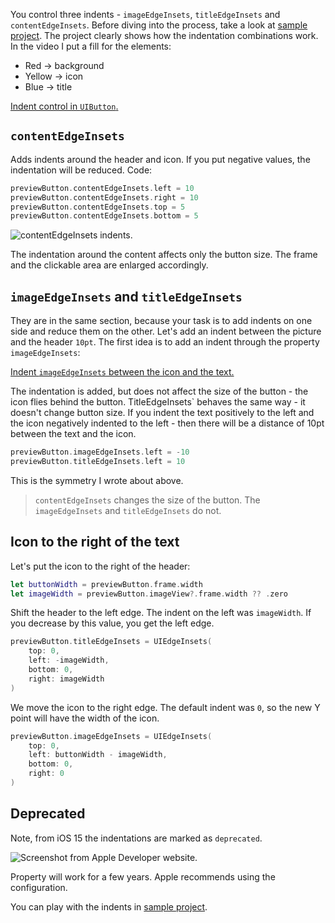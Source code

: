 You control three indents - `imageEdgeInsets`, `titleEdgeInsets` and `contentEdgeInsets`. Before diving into the process, take a look at [sample project](https://cdn.sparrowcode.io/tutorials/edge-insets-uibutton/example-project.zip). The project clearly shows how the indentation combinations work. In the video I put a fill for the elements:
- Red -> background
- Yellow -> icon
- Blue -> title

[Indent control in `UIButton`.](https://cdn.sparrowcode.io/tutorials/edge-insets-uibutton/edge-insets-uibutton-example-preview.mov)

## `contentEdgeInsets`

Adds indents around the header and icon. If you put negative values, the indentation will be reduced. Code:

```swift
previewButton.contentEdgeInsets.left = 10
previewButton.contentEdgeInsets.right = 10
previewButton.contentEdgeInsets.top = 5
previewButton.contentEdgeInsets.bottom = 5
```

![`contentEdgeInsets` indents.](https://cdn.sparrowcode.io/tutorials/edge-insets-uibutton/content-edge-insets.png)

The indentation around the content affects only the button size. The frame and the clickable area are enlarged accordingly.

## `imageEdgeInsets` and `titleEdgeInsets`

They are in the same section, because your task is to add indents on one side and reduce them on the other. Let's add an indent between the picture and the header `10pt`. The first idea is to add an indent through the property `imageEdgeInsets`:

[Indent `imageEdgeInsets` between the icon and the text.](https://cdn.sparrowcode.io/tutorials/edge-insets-uibutton/image-edge-insets-space-icon-title.mov)

The indentation is added, but does not affect the size of the button - the icon flies behind the button. TitleEdgeInsets` behaves the same way - it doesn't change button size. If you indent the text positively to the left and the icon negatively indented to the left - then there will be a distance of 10pt between the text and the icon.

```swift
previewButton.imageEdgeInsets.left = -10
previewButton.titleEdgeInsets.left = 10
```

This is the symmetry I wrote about above.

> `contentEdgeInsets` changes the size of the button. The `imageEdgeInsets` and `titleEdgeInsets` do not. 

## Icon to the right of the text

Let's put the icon to the right of the header:

```swift
let buttonWidth = previewButton.frame.width
let imageWidth = previewButton.imageView?.frame.width ?? .zero
```

Shift the header to the left edge. The indent on the left was `imageWidth`. If you decrease by this value, you get the left edge.

```swift
previewButton.titleEdgeInsets = UIEdgeInsets(
    top: 0, 
    left: -imageWidth, 
    bottom: 0, 
    right: imageWidth
)
```

We move the icon to the right edge. The default indent was `0`, so the new Y point will have the width of the icon.

```swift
previewButton.imageEdgeInsets = UIEdgeInsets(
    top: 0, 
    left: buttonWidth - imageWidth, 
    bottom: 0, 
    right: 0
)
```

## Deprecated

Note, from iOS 15 the indentations are marked as `deprecated`.

![Screenshot from Apple Developer website.](https://cdn.sparrowcode.io/tutorials/edge-insets-uibutton/depricated.png)

Property will work for a few years. Apple recommends using the configuration.

You can play with the indents in [sample project](https://cdn.sparrowcode.io/tutorials/edge-insets-uibutton/example-project.zip).
